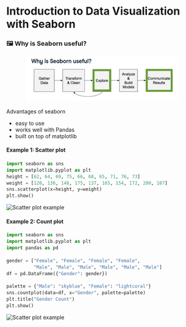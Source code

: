 # Introduction to Data Visualization with Seaborn

### 🖼️ Why is Seaborn useful? 

<center>
  <img src="seaborn_useful.JPG" alt="Seaborn Useful" width="400">
</center>

Advantages of seaborn
- easy to use
- works well with Pandas
- built on top of matplotlib

#### Example 1: Scatter plot
```python
import seaborn as sns
import matplotlib.pyplot as plt
height = [62, 64, 69, 75, 66, 68, 65, 71, 76, 73]
weight = [120, 136, 148, 175, 137, 165, 154, 172, 200, 187]
sns.scatterplot(x=height, y=weight)
plt.show()
```
<left>
  <img src="scatter_plot.JPG" alt="Scatter plot example" width="350">
</left>

#### Example 2: Count plot

```python
import seaborn as sns
import matplotlib.pyplot as plt
import pandas as pd

gender = ["Female", "Female", "Female", "Female",
          "Male", "Male", "Male", "Male", "Male", "Male"]
df = pd.DataFrame({"Gender": gender})

palette = {"Male": "skyblue", "Female": "lightcoral"}
sns.countplot(data=df, x="Gender", palette=palette)
plt.title("Gender Count")
plt.show()
```

<left>
  <img src="gender_countplot.JPG" alt="Scatter plot example" width="350">
</left>
















































